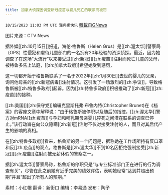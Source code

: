 ```yaml
---
title: 加拿大侦探因调查新冠疫苗与婴儿死亡的联系而被罚
---
```

`10/15/2023 11:03 PM UTC 雅典娜快讯` [轉載自GNews](https://gnews.org/articles/1837695)

图片来源：CTV News

据外媒[[zh:10月15日]]报道，海伦·格鲁斯（Helen Grus）是[[zh:渥太华]]警察局（OPS）性侵犯和虐待儿童部门的一名拥有20年经验的资深侦探。最近，因为她调查了在这场“大流行”以来接受过[[zh:新冠]][[zh:疫苗]]注射而死亡儿童的父母，被特鲁多告上法庭，[[zh:加拿大政府]]希望她受到惩罚，

这一切都开始于格鲁斯联系了一名于2022年[[zh:1月30日]]去世的婴儿的父亲，询问他母亲的[[zh:新冠病毒]]注射情况。这引发了一场激烈的[[zh:争议]]，导致格鲁斯被[[zh:特鲁多政府]]起诉。因为[[zh:特鲁多政府]]积极推动了[[zh:新冠]][[zh:疫苗]]的接种。

[[zh:美国]][[zh:保守党]]编辑克里斯托弗·布鲁内特(Christopher Brunet)在《档案》的客座文章中解释说：“由于格鲁斯被停职以及随后的指控，[[zh:渥太华]]警方对mRNA[[zh:疫苗]]与孕妇和哺乳期母亲婴儿猝死之间潜在联系的调查已停止。”该行动旨在向公众隐瞒[[zh:新冠]]注射不仅对接受注射的人，而且对其后代产生的影响的真相。

在[[zh:特鲁多政府]]看来，格鲁斯的另一个问题是，据称她在工作场所持有反口罩和反[[zh:疫苗]]的观点。格鲁斯是[[zh:渥太华]]不到10名因拒绝强制接受[[zh:新冠]][[zh:疫苗]]注射而被无薪休假的警察之一。

据[[zh:渥太华]]警察局称，格鲁斯的停职只是“与专业标准部门正在进行的行为调查有关”，尽管在此之前她有近乎完美的绩效评估，表明她经常“达到并超出预期”并且“超出了所有人的预期。”

素材：小红帽  翻译：新街口  编辑：李易通  发布：陶子


